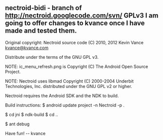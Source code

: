 nectroid-bidi - branch of http://nectroid.googlecode.com/svn/
GPLv3
I am going to offer changes to kvance once I have made and tested them.
-------------------
Original copyright:
Nectroid source code
(C) 2010, 2012 Kevin Vance <kvance@kvance.com>

Distribute under the terms of the GNU GPL v3.


NOTE: ic_menu_refresh.png is Copyright (C) The Android Open Source
      Project.

NOTE: Nectroid uses libmad Copyright (C) 2000-2004 Underbit Technologies, Inc.
      distributed under the GNU GPL v2 or higher.


Nectroid requires the Android SDK and the NDK to build.


Build instructions:
$ android update project -n Nectroid -p .

$ cd jni
$ ndk-build
$ cd ..

$ ant debug


Have fun!
-- kvance

